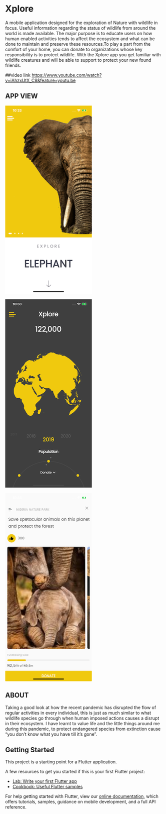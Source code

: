 # Xplore
A mobile application designed for the exploration of Nature with wildlife in focus. Useful information regarding the status of wildlife from around the world is made available. The major purpose is to educate users on how human enabled activities tends to affect the ecosystem and what can be done to maintain and preserve these resources.To play a part from the comfort of your home, you can donate to organizations whose key responsibility is to protect wildlife. With the Xplore app you get familiar with wildlife creatures and will be able to support to protect your new found friends.


##video link
https://www.youtube.com/watch?v=iAhzxUtX_C8&feature=youtu.be

## APP VIEW
![A](demo/A.PNG)

![B](demo/B.PNG)

![C](demo/C.PNG)

## ABOUT
Taking a good look at how the recent pandemic has disrupted the flow of regular activities in every individual, this is just as much similar to what wildlife species go through when human imposed actions causes a disrupt in their ecosystem. I have learnt to value life and the little things around me during this pandemic, to protect endangered species from extinction cause “you don’t know what you have till it’s gone”.

## Getting Started

This project is a starting point for a Flutter application.

A few resources to get you started if this is your first Flutter project:

- [Lab: Write your first Flutter app](https://flutter.dev/docs/get-started/codelab)
- [Cookbook: Useful Flutter samples](https://flutter.dev/docs/cookbook)

For help getting started with Flutter, view our
[online documentation](https://flutter.dev/docs), which offers tutorials,
samples, guidance on mobile development, and a full API reference.
